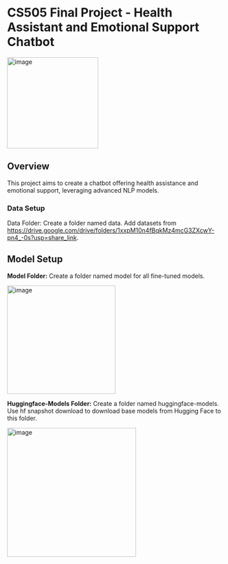 # CS505 Final Project - Health Assistant and Emotional Support Chatbot

<img width="212" alt="image" src="https://github.com/pjayasun/CS505-final-project/assets/18529823/bf981dcb-73b6-4b9e-b00c-70527700f783">

## Overview
This project aims to create a chatbot offering health assistance and emotional support, leveraging advanced NLP models.

### Data Setup
Data Folder:
Create a folder named data.
Add datasets from https://drive.google.com/drive/folders/1xxpM10n4fBqkMz4mcG3ZXcwY-pn4_-0s?usp=share_link.

## Model Setup
**Model Folder:**
Create a folder named model for all fine-tuned models.

<img width="252" alt="image" src="https://github.com/pjayasun/CS505-final-project/assets/18529823/8aabcab0-7878-4f50-9d8a-b8b867af79ed">


**Huggingface-Models Folder:**
Create a folder named huggingface-models.
Use hf snapshot download to download base models from Hugging Face to this folder.

<img width="300" alt="image" src="https://github.com/pjayasun/CS505-final-project/assets/18529823/cab4a558-4d9f-44e3-a7b1-2403c1232e2b">

